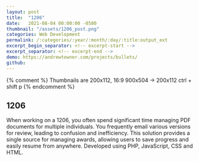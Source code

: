```yaml
---
layout: post
title:  "1206"
date:   2021-08-04 00:00:00 -0500
thumbnail: "/assets/1206_post.png"
categories: Web Development
permalink: /:categories/:year/:month/:day/:title:output_ext
excerpt_begin_separator: <!-- excerpt-start -->
excerpt_separator: <!-- excerpt-end -->
demo: https://andrewtowner.com/projects/bullets/
github:
---
```

{% comment %} 
    Thumbnails are 200x112, 16:9
    900x504 -> 200x112 ctrl + shift p
{% endcomment %}

## 1206
<!-- excerpt-start -->
When working on a 1206, you often spend significant time managing PDF documents for multiple individuals. You frequently email various versions for review, leading to confusion and inefficiency. This solution provides a single source for managing awards, allowing users to save progress and easily resume from anywhere. Developed using PHP, JavaScript, CSS and HTML.<!-- excerpt-end -->
